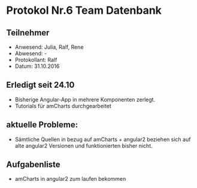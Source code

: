 # Protokol Nr.6 Team Datenbank

## Teilnehmer
+ Anwesend: Julia, Ralf, Rene
+ Abwesend: -
+ Protokollant: Ralf
+ Datum: 31.10.2016

## Erledigt seit 24.10
+ Bisherige Angular-App in mehrere Komponenten zerlegt.
+ Tutorials für amCharts durchgearbeitet

## aktuelle Probleme:
+ Sämtliche Quellen in bezug auf amCharts + angular2 beziehen sich auf alte angular2 Versionen und funktionierten bisher nicht.

## Aufgabenliste
+ amCharts in angular2 zum laufen bekommen